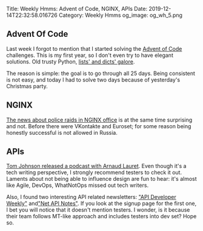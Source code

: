 Title: Weekly Hmms: Advent of Code, NGINX, APIs
Date: 2019-12-14T22:32:58.016726
Category: Weekly Hmms
og_image: og_wh_5.png


## Advent Of Code
Last week I forgot to mention that I started solving the [Advent of Code](https://adventofcode.com/) challenges. This is my first year, so I don't even try to have elegant solutions. Old trusty Python, [lists' and dicts' galore](https://github.com/aviskase/advent-of-code).

The reason is simple: the goal is to go through all 25 days. Being consistent is not easy, and today I had to solve two days because of yesterday's Christmas party.

## NGINX

[The news about police raids in NGINX office](https://meduza.io/en/feature/2019/12/13/what-s-yours-is-ours) is at the same time surprising and not. Before there were VKontakte and Euroset; for some reason being honestly successful is not allowed in Russia.

## APIs

[Tom Johnson released a podcast with Arnaud Lauret](https://idratherbewriting.com/blog/api-design-usability-arnaud-lauret-podcast/). Even though it's a tech writing perspective, I strongly recommend testers to check it out. Laments about not being able to influence design are fun to hear: it's almost like Agile, DevOps, WhatNotOps missed out tech writers.

Also, I found two interesting API related newsletters: ["API Developer Weekly"](https://apideveloperweekly.com/) and["Net API Notes"](https://tinyletter.com/NetAPINotes/archive). If you look at the signup page for the first one, I bet you will notice that it doesn't mention testers. I wonder, is it because their team follows MT-like approach and includes testers into dev set? Hope so.

